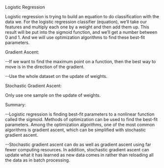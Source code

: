 Logistic Regression

Logistic regression is trying to build an equation to do classification with the data we. 
For the logistic regression classifier (equation), we’ll take our features and multiply 
each one by a weight and then add them up. This result will be put into the sigmoid function, 
and we’ll get a number between 0 and 1. And we will use optimization algorithms to find these
best-fit parameters.


Gradient Ascent:

--If we want to find the maximum point on a function, then the best way to move is in the direction of the gradient.

--Use the whole dataset on the update of weights.


Stochastic Gradient Ascent:

Only use one sample on the update of weights.

Summary:

--Logistic regression is finding best-fit parameters to a nonlinear function called the sigmoid.
Methods of optimization can be used to find the best-fit parameters. Among the optimization algorithms, 
one of the most common algorithms is gradient ascent, which can be simplified with stochastic gradient ascent. 

--Stochastic gradient ascent can do as well as gradient ascent using far fewer computing resources.
In addition, stochastic gradient ascent can update what it has learned as new data comes in 
rather than reloading all the data as in batch processing.

